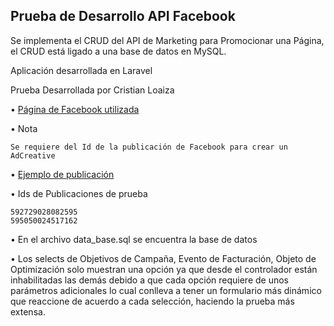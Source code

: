 ## Prueba de Desarrollo API Facebook

Se implementa el CRUD del API de Marketing para Promocionar una Página, el CRUD está ligado a una base de datos en MySQL.

Aplicación desarrollada en Laravel

Prueba Desarrollada por Cristian Loaiza

• <a target="_blank" href="https://www.facebook.com/Andr%C3%A9s-Arias-592692364752928/?__tn__=kC-R&eid=ARAsCQcN275_4MSx90hFJAYInRnka13F3BctOiSyrwx5Oio7y9gMDtLIgXAD60UP-8vbfKXJrXtTbA_r&hc_ref=ARSr30RB-yNIIaBtboJ_qfI0Wd0bOtnfkC0m6AwNfE9lBY78t_c-LoqOCyzk-j5ANm0&fref=nf">
Página de Facebook utilizada
</a>

• Nota

    Se requiere del Id de la publicación de Facebook para crear un AdCreative

• <a target="_blank"  href="https://www.facebook.com/592692364752928/photos/a.594977174524447/595049877850510/?type=3&eid=ARAbRKn-XczsnqDa1Y6zNjtO_EGmzqvlG_69sTHhoWHdTFbmPQtcrXX3nej-LscG83vW9BXob1STTjlW&__tn__=EHH-R">
Ejemplo de publicación
</a>

• Ids de Publicaciones de prueba

    592729028082595
    595050024517162

• En el archivo data_base.sql se encuentra la base de datos

• Los selects de Objetivos de Campaña, Evento de Facturación, Objeto de Optimización solo muestran una opción ya que desde el controlador están inhabilitadas las demás debido a que cada opción requiere de unos parámetros adicionales lo cual conlleva a tener un formulario más dinámico que reaccione de acuerdo a cada selección, haciendo la prueba más extensa.
